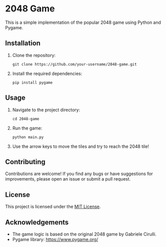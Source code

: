 # 2048 Game

This is a simple implementation of the popular 2048 game using Python and Pygame.

## Installation

1. Clone the repository:

    ```shell
    git clone https://github.com/your-username/2048-game.git
    ```

2. Install the required dependencies:

    ```shell
    pip install pygame
    ```

## Usage

1. Navigate to the project directory:

    ```shell
    cd 2048-game
    ```

2. Run the game:

    ```shell
    python main.py
    ```

3. Use the arrow keys to move the tiles and try to reach the 2048 tile!

## Contributing

Contributions are welcome! If you find any bugs or have suggestions for improvements, please open an issue or submit a pull request.

## License

This project is licensed under the [MIT License](LICENSE).

## Acknowledgements

- The game logic is based on the original 2048 game by Gabriele Cirulli.
- Pygame library: https://www.pygame.org/
